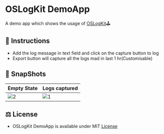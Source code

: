 # OSLogKit DemoApp

A demo app which shows the usage of [OSLogKit](https://github.com/gokulnair2001/OSLogKit)🕹️

## 📔 Instructions
* Add the log message in text field and click on the capture button to log
* Export button will capture all the logs mad in last 1 hr(Customisable) 

## 📸 SnapShots

| Empty State | Logs captured |
| -- | -- |
| ![2](https://github.com/gokulnair2001/OSLogKit_DemoApp/assets/56252259/0376c8f1-7ba7-4027-bec2-1c612876a704) | ![1](https://github.com/gokulnair2001/OSLogKit_DemoApp/assets/56252259/b533da75-bcd6-4253-a41b-2741d8960c9e) |

## ⚖️ License
* OSLogKit DemoApp is available under MIT [License]()
